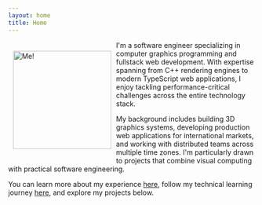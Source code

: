 ```yaml
---
layout: home
title: Home
---
```


<img alt="Me!" src="/images/profile-photo.png" width="200" style="float:left;
vertical-align:middle;margin:20px 10px"/> I'm a software engineer specializing in computer graphics programming and fullstack web development. With expertise spanning from C++ rendering engines to modern TypeScript web applications, I enjoy tackling performance-critical challenges across the entire technology stack.

My background includes building 3D graphics systems, developing production web applications for international markets, and working with distributed teams across multiple time zones. I'm particularly drawn to projects that combine visual computing with practical software engineering.

You can learn more about my experience [here](/about), follow my technical learning journey [here](/blog), and explore my projects below.
